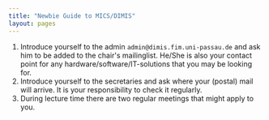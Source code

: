 ```yaml
---
title: "Newbie Guide to MICS/DIMIS"
layout: pages
---
```


1. Introduce yourself to the admin `admin@dimis.fim.uni-passau.de` and
ask him to be added to the chair's mailinglist. He/She is also your
contact point for any hardware/software/IT-solutions that you may be
looking for.
2. Introduce yourself to the secretaries and ask where your (postal)
mail will arrive. It is your responsibility to check it regularly.
3. During lecture time there are two regular meetings that might apply
to you.
